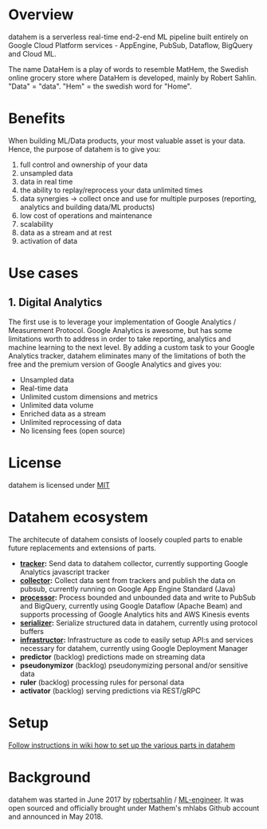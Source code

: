 # Overview
datahem is a serverless real-time end-2-end ML pipeline built entirely on Google Cloud Platform services - AppEngine, PubSub, Dataflow, BigQuery and Cloud ML.

The name DataHem is a play of words to resemble MatHem, the Swedish online grocery store where DataHem is developed, mainly by Robert Sahlin. "Data" = "data". "Hem" = the swedish word for "Home".

# Benefits
When building ML/Data products, your most valuable asset is your data. Hence, the purpose of datahem is to give you:

1. full control and ownership of your data
2. unsampled data
3. data in real time
4. the ability to replay/reprocess your data unlimited times
5. data synergies -> collect once and use for multiple purposes (reporting, analytics and building data/ML products)
6. low cost of operations and maintenance
7. scalability
8. data as a stream and at rest
9. activation of data

# Use cases

## 1. Digital Analytics
The first use is to leverage your implementation of Google Analytics / Measurement Protocol. Google Analytics is awesome, but has some limitations worth to address in order to take reporting, analytics and machine learning to the next level. By adding a custom task to your Google Analytics tracker, datahem eliminates many of the limitations of both the free and the premium version of Google Analytics and gives you:
- Unsampled data
- Real-time data
- Unlimited custom dimensions and metrics
- Unlimited data volume
- Enriched data as a stream
- Unlimited reprocessing of data
- No licensing fees (open source)

# License
datahem is licensed under [MIT](https://opensource.org/licenses/MIT)

# Datahem ecosystem
The architecute of datahem consists of loosely coupled parts to enable future replacements and extensions of parts.

* **[tracker](https://github.com/mhlabs/datahem.tracker):** Send data to datahem collector, currently supporting Google Analytics javascript tracker
* **[collector](https://github.com/mhlabs/datahem.collector):** Collect data sent from trackers and publish the data on pubsub, currently running on Google App Engine Standard (Java)
* **[processor](https://github.com/mhlabs/datahem.processor):** Process bounded and unbounded data and write to PubSub and BigQuery, currently using Google Dataflow (Apache Beam) and supports processing of Google Analytics hits and AWS Kinesis events
* **[serializer](https://github.com/mhlabs/datahem.serializer):** Serialize structured data in datahem, currently using protocol buffers
* **[infrastructor](https://github.com/mhlabs/datahem.infrastructor):** Infrastructure as code to easily setup API:s and services necessary for datahem, currently using Google Deployment Manager
* **predictor** (backlog) predictions made on streaming data
* **pseudonymizor** (backlog) pseudonymizing personal and/or sensitive data
* **ruler** (backlog) processing rules for personal data
* **activator** (backlog) serving predictions via REST/gRPC

# Setup
[Follow instructions in wiki how to set up the various parts in datahem](https://github.com/mhlabs/datahem/wiki/Setup)

# Background
datahem was started in June 2017 by [robertsahlin](https://github.com/robertsahlin) / [ML-engineer](https://github.com/ML-engineer). It was open sourced and officially brought under Mathem's mhlabs Github account and announced in May 2018.
